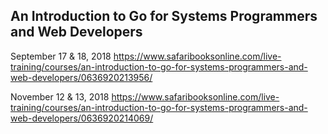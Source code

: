 ## An Introduction to Go for Systems Programmers and Web Developers

September 17 & 18, 2018
https://www.safaribooksonline.com/live-training/courses/an-introduction-to-go-for-systems-programmers-and-web-developers/0636920213956/

November 12 & 13, 2018
https://www.safaribooksonline.com/live-training/courses/an-introduction-to-go-for-systems-programmers-and-web-developers/0636920214069/
